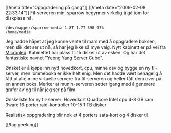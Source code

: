 [[!meta  title="Oppgradering på gang"]]
[[!meta  date="2009-02-08 22:33:14"]]
Fil-serveren min, sparrow begynner virkelig å gå tom for diskplass nå.

<code>/dev/mapper/sparrow-media  1.8T  1.7T   59G  97% /home/media</code>

Jeg hadde håpet at jeg kunne vente til mars med å oppgradere boksen, men slik det ser ut nå, så har jeg ikke så mye valg. Nytt kabinett er på vei fra <a href="http://www.microplex.no/">Microplex</a>. Kabinettet har plass til 15 disker ut av esken. Og har det fantastiske navnet "<a href="http://www.yycase.com/yy-0221.htm">Yeong Yang Server Cube</a>".

Ønsket er å kjøpe inn nytt hovedkort, cpu, minne osv og bygge en ny fil-server, men lommeboka er ikke helt enig. Men det hadde vært behagelig å fått ut alle mine virtuelle servere fra fil-serveren og heller fått dem over på en annen boks. Merker at munin-serveren setter igang med å generere grafer av og til når jeg ser på film.

Ønskeliste for ny fil-server:
Hovedkort
Quadcore Intel cpu
4-8 GB ram
3ware 16 porter raid-kontroller
10-15 1 TB disker

Realistisk oppgradering blir nok et 4 porters sata-kort og 4 disker til.

[[!tag  geeking]]